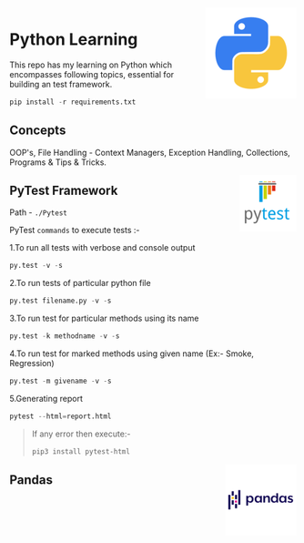 
<img align="right" src="pythonlogo.png">

Python Learning
=
This repo has my learning on Python which encompasses following topics, essential for building an test framework.

```python
pip install -r requirements.txt
```

Concepts
-
OOP's, File Handling - Context Managers, Exception Handling, Collections, Programs & Tips & Tricks.




<img align="right" src="Pytest_logo.png">

PyTest Framework
-
Path - `./Pytest`

PyTest `commands` to execute tests :-

1.To run all tests with verbose and console output
```python
py.test -v -s
```
2.To run tests of particular python file
```python
py.test filename.py -v -s
```
3.To run test for particular methods using its name
```python
py.test -k methodname -v -s
```
4.To run test for marked methods using given name (Ex:- Smoke, Regression)
```python
py.test -m givename -v -s
```
5.Generating report 
```python
pytest --html=report.html
```
>If any error then execute:- 
> ```python
> pip3 install pytest-html
> ```
> 



<img align="right" src="Pandas.png">

Pandas
-